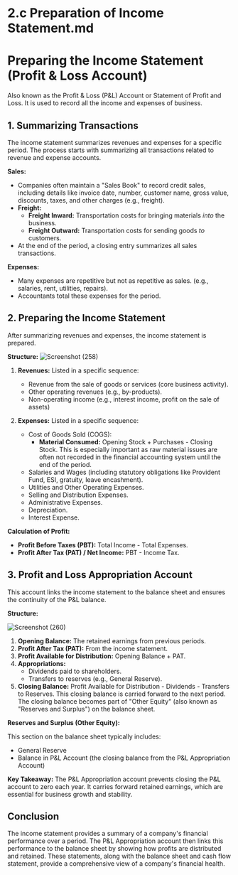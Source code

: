 # 2.c Preparation of Income Statement.md

# Preparing the Income Statement (Profit & Loss Account)

 Also known as the Profit & Loss (P&L) Account or Statement of Profit and Loss. It is used to record all the income and expenses of business.

## 1. Summarizing Transactions

The income statement summarizes revenues and expenses for a specific period. The process starts with summarizing all transactions related to revenue and expense accounts.

**Sales:**

*   Companies often maintain a "Sales Book" to record credit sales, including details like invoice date, number, customer name, gross value, discounts, taxes, and other charges (e.g., freight).
*   **Freight:**
    *   **Freight Inward:** Transportation costs for bringing materials *into* the business.
    *   **Freight Outward:** Transportation costs for sending goods *to* customers.
*   At the end of the period, a closing entry summarizes all sales transactions.

**Expenses:**

*   Many expenses are repetitive but not as repetitive as sales. (e.g., salaries, rent, utilities, repairs).
*   Accountants total these expenses for the period.

## 2. Preparing the Income Statement

After summarizing revenues and expenses, the income statement is prepared.

**Structure:**
![Screenshot (258)](https://github.com/user-attachments/assets/d544f152-370e-4ab4-88cf-ba4ab43827e1)

1.  **Revenues:** Listed in a specific sequence:
    *   Revenue from the sale of goods or services (core business activity).
    *   Other operating revenues (e.g., by-products).
    *   Non-operating income (e.g., interest income, profit on the sale of assets)
         
2.  **Expenses:** Listed in a specific sequence:
    *   Cost of Goods Sold (COGS):
        *   **Material Consumed:** Opening Stock + Purchases - Closing Stock. This is especially important as raw material issues are often not recorded in the financial accounting system until the end of the period.
    *   Salaries and Wages (including statutory obligations like Provident Fund, ESI, gratuity, leave encashment).
    *   Utilities and Other Operating Expenses. 
    *   Selling and Distribution Expenses.
    *   Administrative Expenses.
    *   Depreciation.
    *   Interest Expense.

**Calculation of Profit:**
*   **Profit Before Taxes (PBT):** Total Income - Total Expenses.
*   **Profit After Tax (PAT) / Net Income:** PBT - Income Tax.

## 3. Profit and Loss Appropriation Account

This account links the income statement to the balance sheet and ensures the continuity of the P&L balance.

**Structure:**

![Screenshot (260)](https://github.com/user-attachments/assets/99520c25-955a-4e32-acb2-cf2fd5f4c8f1)
1.  **Opening Balance:** The retained earnings from previous periods.
2.  **Profit After Tax (PAT):** From the income statement.
3.  **Profit Available for Distribution:** Opening Balance + PAT.
4.  **Appropriations:**
    *   Dividends paid to shareholders.
    *   Transfers to reserves (e.g., General Reserve).
5.  **Closing Balance:** Profit Available for Distribution - Dividends - Transfers to Reserves. This closing balance is carried forward to the next period. The closing balance becomes part of "Other Equity" (also known as "Reserves and Surplus") on the balance sheet.

**Reserves and Surplus (Other Equity):**

This section on the balance sheet typically includes:
*   General Reserve
*   Balance in P&L Account (the closing balance from the P&L Appropriation Account)

**Key Takeaway:** The P&L Appropriation account prevents closing the P&L account to zero each year. It carries forward retained earnings, which are essential for business growth and stability.

## Conclusion

The income statement provides a summary of a company's financial performance over a period. The P&L Appropriation account then links this performance to the balance sheet by showing how profits are distributed and retained. These statements, along with the balance sheet and cash flow statement, provide a comprehensive view of a company's financial health.
